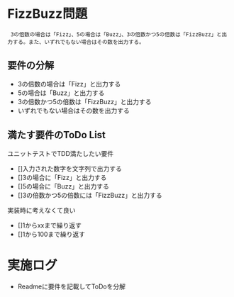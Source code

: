 # FizzBuzz問題

     3の倍数の場合は「Fizz」、5の場合は「Buzz」、3の倍数かつ5の倍数は「FizzBuzz」と出力する。また、いずれでもない場合はその数を出力する。 

## 要件の分解
- 3の倍数の場合は「Fizz」と出力する
- 5の場合は「Buzz」と出力する
- 3の倍数かつ5の倍数は「FizzBuzz」と出力する
- いずれでもない場合はその数を出力する

## 満たす要件のToDo List
ユニットテストでTDD満たしたい要件
- []入力された数字を文字列で出力する
- []3の場合に「Fizz」と出力する
- []5の場合に「Buzz」と出力する
- []3の倍数かつ5の倍数には「FizzBuzz」と出力する

実装時に考えなくて良い
- []1からxxまで繰り返す
- []1から100まで繰り返す

# 実施ログ
- Readmeに要件を記載してToDoを分解